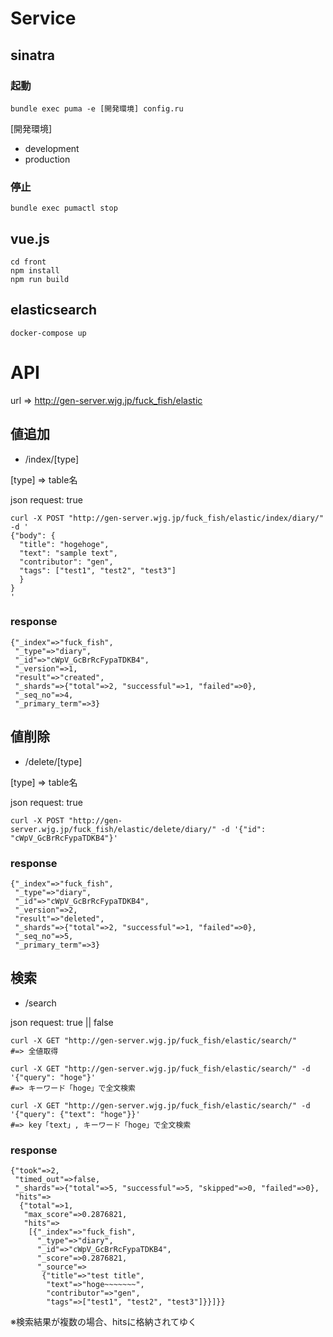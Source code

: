 # Service

## sinatra

### 起動
```shell:start
bundle exec puma -e [開発環境] config.ru
```

[開発環境]
* development
* production

### 停止

```shell:stop
bundle exec pumactl stop
```

## vue.js

```
cd front
npm install
npm run build
```

## elasticsearch

```
docker-compose up
```


# API
url => http://gen-server.wjg.jp/fuck_fish/elastic 

## 値追加
* /index/[type]

[type] => table名

json request: true

```shell:sample request
curl -X POST "http://gen-server.wjg.jp/fuck_fish/elastic/index/diary/" -d '
{"body": {
  "title": "hogehoge",
  "text": "sample text",
  "contributor": "gen",
  "tags": ["test1", "test2", "test3"]
  }
}
'
```

### response
```
{"_index"=>"fuck_fish",
 "_type"=>"diary",
 "_id"=>"cWpV_GcBrRcFypaTDKB4",
 "_version"=>1,
 "result"=>"created",
 "_shards"=>{"total"=>2, "successful"=>1, "failed"=>0},
 "_seq_no"=>4,
 "_primary_term"=>3}
```


## 値削除
* /delete/[type]

[type] => table名

json request: true

```shell:sample request
curl -X POST "http://gen-server.wjg.jp/fuck_fish/elastic/delete/diary/" -d '{"id": "cWpV_GcBrRcFypaTDKB4"}'
```


### response

```
{"_index"=>"fuck_fish",
 "_type"=>"diary",
 "_id"=>"cWpV_GcBrRcFypaTDKB4",
 "_version"=>2,
 "result"=>"deleted",
 "_shards"=>{"total"=>2, "successful"=>1, "failed"=>0},
 "_seq_no"=>5,
 "_primary_term"=>3}

```

## 検索

* /search

json request: true || false

```shell:sample request
curl -X GET "http://gen-server.wjg.jp/fuck_fish/elastic/search/"
#=> 全値取得
```

```shell:sample request
curl -X GET "http://gen-server.wjg.jp/fuck_fish/elastic/search/" -d '{"query": "hoge"}'
#=> キーワード「hoge」で全文検索
```

```shell:sample request
curl -X GET "http://gen-server.wjg.jp/fuck_fish/elastic/search/" -d '{"query": {"text": "hoge"}}'
#=> key「text」, キーワード「hoge」で全文検索
```


### response
```
{"took"=>2,
 "timed_out"=>false,
 "_shards"=>{"total"=>5, "successful"=>5, "skipped"=>0, "failed"=>0},
 "hits"=>
  {"total"=>1,
   "max_score"=>0.2876821,
   "hits"=>
    [{"_index"=>"fuck_fish",
      "_type"=>"diary",
      "_id"=>"cWpV_GcBrRcFypaTDKB4",
      "_score"=>0.2876821,
      "_source"=>
       {"title"=>"test title",
        "text"=>"hoge~~~~~~~",
        "contributor"=>"gen",
        "tags"=>["test1", "test2", "test3"]}}]}}
```
※検索結果が複数の場合、hitsに格納されてゆく